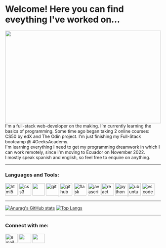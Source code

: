 <h1>Welcome! Here you can find eveything I've worked on...</h1>
<img src='/Computer-screen-code-glitch-animation-gif-background-free.gif' height='300px' width='100%' />
I'm a full-stack web-developer on the making. I’m currently learning the basics of programming. Some time ago began taking 2 online courses: CS50 by edX and The Odin project. I'm just finishing my Full-Stack bootcamp @ 4GeeksAcademy. <br/>
      I'm learning everything I need to get my programming dreamwork in which I can work remotely, since I'm moving to Ecuador on November 2022.<br/>
             I mostly speak spanish and english, so feel free to enquire on anything.<br/>
             
---

<h3 align="left">Languages and Tools:</h3>
<p align="left"> 
<a href="https://www.w3.org/html/" target="_blank"> <img src="https://cdn.jsdelivr.net/gh/devicons/devicon/icons/html5/html5-original-wordmark.svg"  alt="html5" width="40" height="40" /></a>
<a href="https://www.w3schools.com/css/" target="_blank"> <img src="https://cdn.jsdelivr.net/gh/devicons/devicon/icons/css3/css3-original-wordmark.svg" alt="css3" width="40" height="40"/></a> 
<a href="https://getbootstrap.com/" target="_blank"><img src="https://cdn.jsdelivr.net/gh/devicons/devicon/icons/bootstrap/bootstrap-original.svg" width="40" height="40"/></a>
<a href="https://git-scm.com/" target="_blank"> <img src="https://www.vectorlogo.zone/logos/git-scm/git-scm-icon.svg" alt="git" width="40" height="40"/> </a>
<img src="https://cdn.jsdelivr.net/gh/devicons/devicon/icons/github/github-original.svg" alt="github" style="border: 1px solid white" width="40" height="40"/>
<a href="https://flask-sqlalchemy.palletsprojects.com/en/2.x/" target="_blank"> <img src="https://cdn.jsdelivr.net/gh/devicons/devicon/icons/flask/flask-original.svg" alt="flask" style="border: 1px solid white" width="40" height="40" /></a>
<a href="https://www.javascript.com/" target="_blank"><img src="https://cdn.jsdelivr.net/gh/devicons/devicon/icons/javascript/javascript-original.svg" alt="javascript" width="40" height="40"/></a>
<a href="https://es.reactjs.org/" target="_blank"><img src="https://cdn.jsdelivr.net/gh/devicons/devicon/icons/react/react-original.svg" alt="react" width="40" height="40"/></a>
<a href="https://www.python.org" target="_blank"> <img src="https://cdn.jsdelivr.net/gh/devicons/devicon/icons/python/python-original.svg" alt="python" width="40" height="40"/> </a> 
<a href="https://ubuntu.com/" target="_blank"><img src="https://cdn.jsdelivr.net/gh/devicons/devicon/icons/ubuntu/ubuntu-plain.svg" alt="ubuntu" height="40" width="40"/></a>
<a href="https://code.visualstudio.com/" target="_blank"><img src="https://cdn.jsdelivr.net/gh/devicons/devicon/icons/vscode/vscode-original.svg" alt="vscode" height="40" width="40"/></a>
</p>

---

[![Anurag's GitHub stats](https://github-readme-stats.vercel.app/api?username=Alejors&show_icons=true&theme=dark)](https://github.com/anuraghazra/github-readme-stats) [![Top Langs](https://github-readme-stats.vercel.app/api/top-langs/?username=Alejors&theme=dark&layout=compact)](https://github.com/anuraghazra/github-readme-stats)

<!--CONNECT -->
---
<h3 align="left">Connect with me:</h3>
<p align="left">
<a href="mailto:alejoatria@gmail.com" target="_blank"><img align="center" src="https://cdn.jsdelivr.net/npm/simple-icons@3.0.1/icons/gmail.svg" alt="email" height="30" width="40" /></a>
<a href="https://www.linkedin.com/in/alejandroatria/" target="blank"><img align="center" src="https://cdn.jsdelivr.net/npm/simple-icons@3.0.1/icons/linkedin.svg" alt="" height="30" width="40" /></a>
<a href="https://www.instagram.com/alejors/" target="blank"><img align="center" src="https://cdn.jsdelivr.net/npm/simple-icons@3.0.1/icons/instagram.svg" alt="" height="30" width="40" /></a>
</p>
<!---
Alejors/Alejors is a ✨ special ✨ repository because its `README.md` (this file) appears on your GitHub profile.
You can click the Preview link to take a look at your changes.
--->
